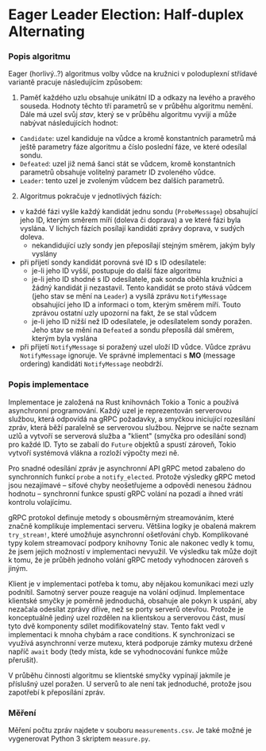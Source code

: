 
# Eager Leader Election: Half-duplex Alternating

### Popis algoritmu

Eager (horlivý..?) algoritmus volby vůdce na kružnici v poloduplexní střídavé
variantě pracuje následujícím způsobem:

1. Paměť každého uzlu obsahuje unikátní ID a odkazy na levého a pravého souseda.
   Hodnoty těchto tří parametrů se v průběhu algoritmu nemění. Dále má uzel svůj
   *stav*, který se v průběhu algoritmu vyvíjí a může nabývat následujících
   hodnot:
  - `Candidate`: uzel kandiduje na vůdce a kromě konstantních parametrů má
    ještě parametry fáze algoritmu a číslo poslední fáze, ve které odesílal
    sondu.
  - `Defeated`: uzel již nemá šanci stát se vůdcem, kromě konstantních parametrů
    obsahuje volitelný parametr ID zvoleného vůdce.
  - `Leader`: tento uzel je zvoleným vůdcem bez dalších parametrů.
2. Algoritmus pokračuje v jednotlivých fázích:
  - v každé fázi vyšle každý kandidát jednu sondu (`ProbeMessage`) obsahující
    jeho ID, kterým směrem míří (doleva či doprava) a ve které fázi byla
    vyslána. V lichých fázích posílají kandidáti zprávy doprava, v sudých
    doleva.
    - nekandidující uzly sondy jen přeposílají stejným směrem, jakým byly
      vyslány
  - při přijetí sondy kandidát porovná své ID s ID odesílatele:
    - je-li jeho ID vyšší, postupuje do další fáze algoritmu
    - je-li jeho ID shodné s ID odesílatele, pak sonda oběhla kružnici a žádný
      kandidát ji nezastavil. Tento kandidát se proto stává vůdcem (jeho stav se
      mění na `Leader`) a vysílá zprávu `NotifyMessage` obsahující jeho ID a
      informaci o tom, kterým směrem míří. Touto zprávou ostatní uzly upozorní
      na fakt, že se stal vůdcem
    - je-li jeho ID nižší než ID odesílatele, je odesílatelem sondy poražen.
      Jeho stav se mění na `Defeated` a sondu přeposílá dál směrem, kterým byla
      vyslána
  - při přijetí `NotifyMessage` si poražený uzel uloží ID vůdce. Vůdce zprávu
    `NotifyMessage` ignoruje. Ve správné implementaci s **MO** (message
    ordering) kandidáti `NotifyMessage` neobdrží.

### Popis implementace

Implementace je založená na Rust knihovnách Tokio a Tonic a používá asynchronní
programování. Každý uzel je reprezentován serverovou službou, která odpovídá na
gRPC požadavky, a smyčkou iniciující rozesílání zpráv, která běží paralelně se
serverovou službou. Nejprve se načte seznam uzlů a vytvoří se serverová služba a
"klient" (smyčka pro odesílání sond) pro každé ID. Tyto se zabalí do `Future`
objektů a spustí zároveň, Tokio vytvoří systémová vlákna a rozloží výpočty mezi
ně.

Pro snadné odesílání zpráv je asynchronní API gRPC metod zabaleno do
synchronních funkcí `probe` a `notify_elected`. Protože výsledky gRPC metod jsou
nezajímavé – síťové chyby neošetřujeme a odpovědi nenesou žádnou hodnotu –
synchronní funkce spustí gRPC volání na pozadí a ihned vrátí kontrolu
volajícímu.

gRPC protokol definuje metody s obousměrným streamováním, které značně
komplikuje implementaci serveru. Většina logiky je obalená makrem `try_stream!`,
které umožňuje asynchronní ošetřování chyb. Komplikované typy kolem streamovací
podpory knihovny Tonic ale nakonec vedly k tomu, že jsem jejich možností v
implementaci nevyužil. Ve výsledku tak může dojít k tomu, že je průběh jednoho
volání gRPC metody vyhodnocen zároveň s jiným.

Klient je v implementaci potřeba k tomu, aby nějakou komunikaci mezi uzly
podnítil. Samotný server pouze reaguje na volání odjinud. Implementace klientské
smyčky je poměrně jednoduchá, obsahuje ale pokyn k uspání, aby nezačala odesílat
zprávy dříve, než se porty serverů otevřou. Protože je konceptuálně jediný uzel
rozdělen na klientskou a serverovou část, musí tyto dvě komponenty sdílet
modifikovatelný stav. Tento fakt vedl v implementaci k mnoha chybám a race
conditions. K synchronizaci se využívá asynchronní verze mutexu, která podporuje
zámky mutexu držené napříč `await` body (tedy místa, kde se vyhodnocování funkce
může přerušit).

V průběhu činnosti algoritmu se klientské smyčky vypínají jakmile je příslušný
uzel poražen. U serverů to ale není tak jednoduché, protože jsou zapotřebí k
přeposílání zpráv.

### Měření

Měření počtu zpráv najdete v souboru `measurements.csv`. Je také možné je
vygenerovat Python 3 skriptem `measure.py`.
